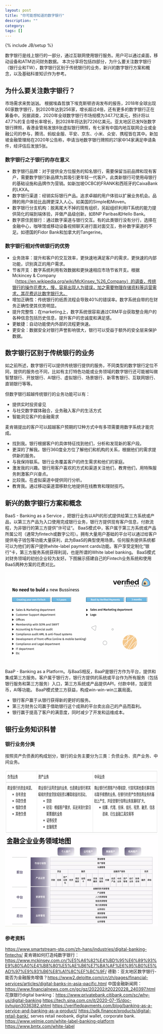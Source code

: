```yaml
---
layout: post
title: "你可能想知道的数字银行"
description: ""
category: 
tags: []
---
```

{% include JB/setup %}

数字银行是线上银行的一部分，通过互联网使用银行服务。用户可以通过桌面，移动设备和ATM访问财务数据。
本次分享将包括四部分，为什么要关注数字银行（银行业和TW），数字银行区别于传统银行的业务，新兴的数字银行方案和概念，以及基础科普知识作为参考。

## 为什么要关注数字银行？

市场需求来势汹汹。
根据埃森哲旗下埃克斯顿咨询发布的报告，2018年全球出现60家数字银行，到2020年达到256家，增长超过4倍，还有更多的数字银行正在筹备中。另据调查，2020年全球数字银行市场规模为347.7亿美元，预计将以47.7%的复合增长率增长，到2028年将达到7226亿美元。亚太地区已发N张数字银行牌照，香港金管局发放8张虚拟银行牌照，有七家有中国内地互联网企业或金融公司的参与，腾讯、蚂蚁金服、平安、京东、小米、众安、携程皆在其中。新加坡金融管理局在2020年公告称，申请当地数字银行牌照的21家中14家满足申请条件，经评估后发放5张。

### 数字银行之于银行的存在意义

- 数字银行品牌：对于提供全方位服务的知名银行，需要保留当前品牌和现有客户，需要数字银行新品牌为其吸引更年轻一代客户。此类新银行可使用母银行的基础设施和品牌作为营销。如新加坡OCBC的FRANK和西班牙的CaixaBank的LKXA。
- 数字银行渠道：经销实际银行产品。追求卓越的用户体验以扩展业务机会。品牌的用户体验比品牌更深入人心。如美国的Simple和Moven。
- 数字银行分支机构：脱离尾大不掉的现有组织，另起组织利用IT系统的能力提供简化的端到端体验，并做产品级创新。如BNP Paribas和Hello Bank。
- 数字原住民银行：通过数字渠道与银行交互。有的此类银行没有分行，选择在金融中心，咖啡馆或移动设备视频聊天进行面对面交互，弥补数字渠道的不足。如德国的Fidor Bank和加拿大的Tangerine。


### 数字银行相对传统银行的优势

- 业务效率：提升和客户的交互效率，更快速地满足客户的需求，更快速的内部功能，识别真正的用户需求。
- 节省开支：数字系统利用有效数据和更快速相应市场节省开支。根据Mckincey & Company（https://en.wikipedia.org/wiki/McKinsey_%26_Company）的调查，传统银行的操作花费大，慢，容易出现人为错误，加之需要物理存储资料等运营需求，其花费远比数字银行大。
- 增加正确性：传统银行的纸质流程会导致40%的错误率。数字系统自带的在财务正确性使其优势明显。
- 提升完整性：在marketing上，数字系统很容易通过CRM平台获取整合用户的各种信息包括历史信息，提升客户的忠诚度和满足感。
- 更敏捷：自动功能使内外部的流程更快速。
- 更安全：数据安全对银行声誉影响很大，银行可以受益于额外的安全层来保护数据。

## 数字银行区别于传统银行的业务
如之前所述，数字银行可以提供传统银行提供的服务，不同类型的数字银行定位不同，提供的服务也不同，比如有主打特色功能或业务领域的数字银行还可能被叫做智慧银行、开放银行、AI银行、虚拟银行、场景银行、新零售银行、互联网银行、直销银行等等。

但数字银行超越传统银行的业务功能可以有：
- 提供实时投资睿见
- 与社交数字媒体融合，业务融入客户的生活方式
- 智能洞见客户的金融需求

麦肯锡提出的客户可以超越客户预期的12种方式中有多项需要用数字系统才能完成。
- 找到我。银行根据客户的具体特征找到他们，分析和发现新的客户段。
- 更深的了解我。银行360度全方位了解他们和机构的关系，根据他们的需求提供新的服务。
- 与我保持联系。银行业务覆盖客户的终生需求和他们的家庭。
- 激发我的兴趣。银行用客户喜欢的方式和渠道关注他们，教育他们，用特殊服务刺激客户兴奋点。
- 比较我。在虚拟渠道中提供同行分析。
- 教育我。通过移动渠道潜移默化地提供在线教育和理财技巧。

## 新兴的数字银行方案和概念

BaaS - Banking as a Service ，把银行业务以API的形式提供给第三方系统或产品，以第三方产品为入口使用完成银行业务，银行方提供现有客户信息，付款流程，为非银行的第三方提供”许可证“。
BaaS模式中，客户属于第三方系统或产品所属公司（通常为fintech或数字公司）。拥有大量用户基础的平台可以通过给客户提供电子钱包等功能大量获利，此为BaaS的典型使用场景。任何服务提供系统都可以为他们的客户提供white-label payment cards功能。客户享受定制化”银行“卡，第三方服务系统获得利润，也是所谓的White label banking。
BaaS模式对财务领域的初创企业较为友好。下图展示搭建自己的Fintech业务系统和使用BaaS两种方案的花费对比。

<div style="text-align:center"><img src ="/assets/images/Banking-as-a-service-vs-own-product.png" style="height:300px;" /></div>

BaaP - Banking as a Platform。与BaaS相反，BaaP是银行方作为平台，提供和集成第三方服务。客户属于银行方，银行方提供的系统或平台作为所有服务（包括银行服务和第三方服务）入口，第三方系统或产品提供API，付款中转，加密货币，AI等功能。
BaaP模式使三方获益，构成win-win-win三赢局面。
- 银行客户赢于从银行获得新的更好的服务。
- 第三方财务公司赢于借助银行这个成熟的平台卖出自己的产品而盈利。
- 银行赢于提高了客户的满意度，同时减少了开发和运维成本。

## 银行业务知识科普
### 银行业务分类
按照资产负债表的构成划分，银行的业务主要分为三类：负债业务、资产业务、中间业务。
<div style="text-align:center"><img src ="/assets/images/银行业务分类.png" style="height:213px;" /></div>

<div style="text-align:center"><img src ="/assets/images/金融企业业务领域地图.png" style="height:300px;" /></div>

### 参考资料
https://www.smartstream-stp.com/zh-hans/industries/digital-banking-fintechs/
麦肯锡如何打造纯数字银行：https://www.mckinsey.com.cn/%E5%A6%82%E4%BD%95%E6%89%93%E9%80%A0%E4%B8%80%E5%AE%B6%E7%BA%AF%E6%95%B0%E5%AD%97%E9%93%B6%E8%A1%8C%EF%BC%9F/
德勤：亚太地区数字银行-能否为金融服务增值？https://www2.deloitte.com/cn/zh/pages/financial-services/articles/digital-banks-in-asia-pacific.html
中国金融新闻网： https://www.financialnews.com.cn/gc/gz/202202/t20220228_240397.html
花旗银行digital banking：https://www.privatebank.citibank.com/sc/why-us/digital-banking
https://tech.sina.com.cn/it/2020-07-15/doc-iivhuipn3036382.shtml
https://verifiedpayments.com/blog/banking-as-a-service-and-banking-as-a-product/
https://sdk.finance/products/digital-retail-bank/, serves retail neobank, digital wallet, corporate bank.
https://www.velmie.com/white-label-banking-platform
https://www.bmtx.com/white-label

